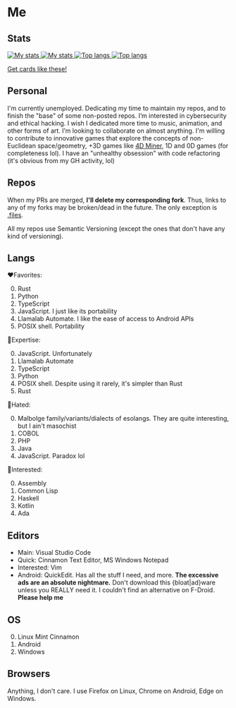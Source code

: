 # Me

## Stats
<a href=https://github.com/Rudxain#gh-light-mode-only>
	<img
		src=https://github-readme-stats.vercel.app/api?username=Rudxain&show_icons=true&hide_rank=true#gh-light-mode-only
		alt='My stats'
		loading=lazy
	>
</a>
<a href=https://github.com/Rudxain#gh-dark-mode-only>
	<img
		src=https://github-readme-stats.vercel.app/api?username=Rudxain&show_icons=true&hide_rank=true&theme=github_dark#gh-dark-mode-only
		alt='My stats'
		loading=lazy
	>
</a>

<a href=https://github.com/Rudxain#gh-light-mode-only>
	<img
		src=https://github-readme-stats.vercel.app/api/top-langs/?username=Rudxain&langs_count=3#gh-light-mode-only
		alt='Top langs'
		loading=lazy
	>
</a>
<a href=https://github.com/Rudxain#gh-dark-mode-only>
	<img
		src=https://github-readme-stats.vercel.app/api/top-langs/?username=Rudxain&langs_count=3&theme=github_dark#gh-dark-mode-only
		alt='Top langs'
		loading=lazy
	>
</a>

[Get cards like these!](https://github.com/anuraghazra/github-readme-stats)

## Personal
I'm currently unemployed. Dedicating my time to maintain my repos, and to finish the "base" of some non-posted repos. I’m interested in cybersecurity and ethical hacking. I wish I dedicated more time to music, animation, and other forms of art. I’m looking to collaborate on almost anything. I'm willing to contribute to innovative games that explore the concepts of non-Euclidean space/geometry, +3D games like [4D Miner](https://mashpoe.com/4d-miner), 1D and 0D games (for completeness lol). I have an "unhealthy obsession" with code refactoring (it's obvious from my GH activity, lol)

## Repos
When my PRs are merged, **I'll delete my corresponding fork**. Thus, links to any of my forks may be broken/dead in the future. The only exception is [.files](https://github.com/Rudxain/dotfiles).

All my repos use Semantic Versioning (except the ones that don't have any kind of versioning).

## Langs
❤Favorites:

0. Rust
1. Python
2. TypeScript
3. JavaScript. I just like its portability
4. Llamalab Automate. I like the ease of access to Android APIs
5. POSIX shell. Portability

🧠Expertise:

0. JavaScript. Unfortunately
1. Llamalab Automate
2. TypeScript
3. Python
4. POSIX shell. Despite using it rarely, it's simpler than Rust
5. Rust

🤮Hated:

0. Malbolge family/variants/dialects of esolangs. They are quite interesting, but I ain't masochist
1. COBOL
2. PHP
3. Java
4. JavaScript. Paradox lol

👀Interested:

0. Assembly
1. Common Lisp
2. Haskell
3. Kotlin
4. Ada

## Editors

- Main: Visual Studio Code
- Quick: Cinnamon Text Editor, MS Windows Notepad
- Interested: Vim
- Android: QuickEdit. Has all the stuff I need, and more. **The excessive ads are an absolute nightmare.** Don't download this {bloat|ad}ware unless you REALLY need it. I couldn't find an alternative on F-Droid. **Please help me**

## OS

0. Linux Mint Cinnamon
1. Android
2. Windows

## Browsers

Anything, I don't care. I use Firefox on Linux, Chrome on Android, Edge on Windows.
